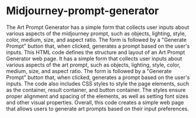 # Midjourney-prompt-generator
The Art Prompt Generator has a simple form that collects user inputs about various aspects of the midjourney prompt, such as objects, lighting, style, color, medium, size, and aspect ratio. The form is followed by a "Generate Prompt" button that, when clicked, generates a prompt based on the user's inputs.
This HTML code defines the structure and layout of an Art Prompt Generator web page. It has a simple form that collects user inputs about various aspects of the art prompt, such as objects, lighting, style, color, medium, size, and aspect ratio. The form is followed by a "Generate Prompt" button that, when clicked, generates a prompt based on the user's inputs.
The code also includes CSS styles to style the page elements, such as the container, result container, and button container. The styles ensure proper alignment and spacing of the elements, as well as setting font sizes and other visual properties.
Overall, this code creates a simple web page that allows users to generate art prompts based on their input preferences.
